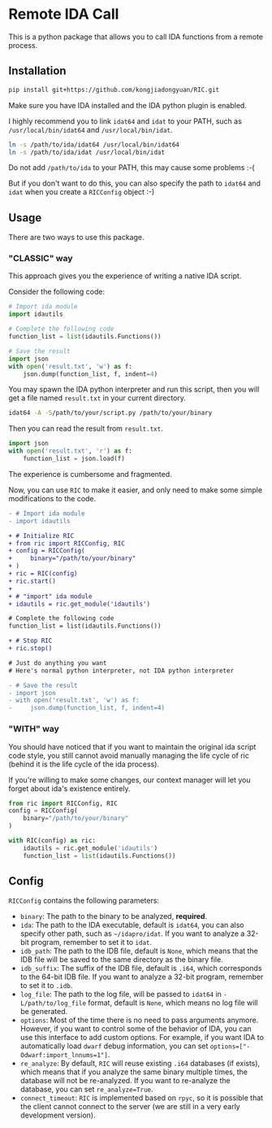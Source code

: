 # Remote IDA Call

This is a python package that allows you to call IDA functions from a remote process.

## Installation

```bash
pip install git+https://github.com/kongjiadongyuan/RIC.git
```

Make sure you have IDA installed and the IDA python plugin is enabled.

I highly recommend you to link `idat64` and `idat` to your PATH, such as `/usr/local/bin/idat64` and `/usr/local/bin/idat`.

```bash
ln -s /path/to/ida/idat64 /usr/local/bin/idat64
ln -s /path/to/ida/idat /usr/local/bin/idat
```

Do not add `/path/to/ida` to your PATH, this may cause some problems :-(

But if you don't want to do this, you can also specify the path to `idat64` and `idat` when you create a `RICConfig` object :-)

## Usage

There are two ways to use this package.

### "CLASSIC" way

This approach gives you the experience of writing a native IDA script.

Consider the following code:

```python
# Import ida module
import idautils

# Complete the following code
function_list = list(idautils.Functions())

# Save the result
import json
with open('result.txt', 'w') as f:
    json.dump(function_list, f, indent=4)
```

You may spawn the IDA python interpreter and run this script, then you will get a file named `result.txt` in your current directory.

```bash
idat64 -A -S/path/to/your/script.py /path/to/your/binary
```

Then you can read the result from `result.txt`.

```python
import json
with open('result.txt', 'r') as f:
    function_list = json.load(f)
```

The experience is cumbersome and fragmented.

Now, you can use `RIC` to make it easier, and only need to make some simple modifications to the code.

```diff
- # Import ida module
- import idautils

+ # Initialize RIC
+ from ric import RICConfig, RIC
+ config = RICConfig(
+     binary="/path/to/your/binary"
+ )
+ ric = RIC(config)
+ ric.start()
+ 
+ # "import" ida module
+ idautils = ric.get_module('idautils')

# Complete the following code
function_list = list(idautils.Functions())

+ # Stop RIC
+ ric.stop()

# Just do anything you want
# Here's normal python interpreter, not IDA python interpreter

- # Save the result
- import json
- with open('result.txt', 'w') as f:
-     json.dump(function_list, f, indent=4)
```

### "WITH" way

You should have noticed that if you want to maintain the original ida script code style, you still cannot avoid manually managing the life cycle of ric (behind it is the life cycle of the ida process). 

If you're willing to make some changes, our context manager will let you forget about ida's existence entirely.

```python
from ric import RICConfig, RIC
config = RICConfig(
    binary="/path/to/your/binary"
)

with RIC(config) as ric:
    idautils = ric.get_module('idautils')
    function_list = list(idautils.Functions())
```

## Config

`RICConfig` contains the following parameters:
- `binary`: The path to the binary to be analyzed, **required**.
- `ida`: The path to the IDA executable, default is `idat64`, you can also specify other path, such as `~/idapro/idat`. If you want to analyze a 32-bit program, remember to set it to `idat`.
- `idb_path`: The path to the IDB file, default is `None`, which means that the IDB file will be saved to the same directory as the binary file.
- `idb_suffix`: The suffix of the IDB file, default is `.i64`, which corresponds to the 64-bit IDB file. If you want to analyze a 32-bit program, remember to set it to `.idb`.
- `log_file`: The path to the log file, will be passed to `idat64` in `-L/path/to/log_file` format, default is `None`, which means no log file will be generated.
- `options`: Most of the time there is no need to pass arguments anymore. However, if you want to control some of the behavior of IDA, you can use this interface to add custom options. For example, if you want IDA to automatically load `dwarf` debug information, you can set `options=["-Odwarf:import_lnnums=1"]`.
- `re_analyze`: By default, `RIC` will reuse existing `.i64` databases (if exists), which means that if you analyze the same binary multiple times, the database will not be re-analyzed. If you want to re-analyze the database, you can set `re_analyze=True`.
- `connect_timeout`: `RIC` is implemented based on `rpyc`, so it is possible that the client cannot connect to the server (we are still in a very early development version).